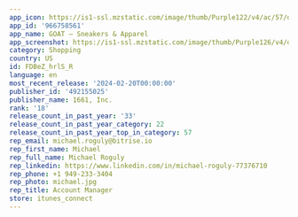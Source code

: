 ```yaml
---
app_icon: https://is1-ssl.mzstatic.com/image/thumb/Purple122/v4/ac/57/d3/ac57d323-fc28-f260-2d0c-6af09f076b8a/AppIcon-0-0-1x_U007emarketing-0-10-0-85-220.png/1024x1024bb.png
app_id: '966758561'
app_name: GOAT – Sneakers & Apparel
app_screenshot: https://is1-ssl.mzstatic.com/image/thumb/Purple126/v4/d2/27/86/d227867c-e891-ceeb-40dc-ae1d18c470fb/d640e933-cf53-45b7-801a-1c0796381ff8_2a_ShopSneakers_GOAT_AppleAppStore_copy.png/1242x2688bb.png
category: Shopping
country: US
id: FDBeZ_hrlS_R
language: en
most_recent_release: '2024-02-20T00:00:00'
publisher_id: '492155025'
publisher_name: 1661, Inc.
rank: '18'
release_count_in_past_year: '33'
release_count_in_past_year_category: 22
release_count_in_past_year_top_in_category: 57
rep_email: michael.roguly@bitrise.io
rep_first_name: Michael
rep_full_name: Michael Roguly
rep_linkedin: https://www.linkedin.com/in/michael-roguly-77376710
rep_phone: +1 949-233-3404
rep_photo: michael.jpg
rep_title: Account Manager
store: itunes_connect
---
```

